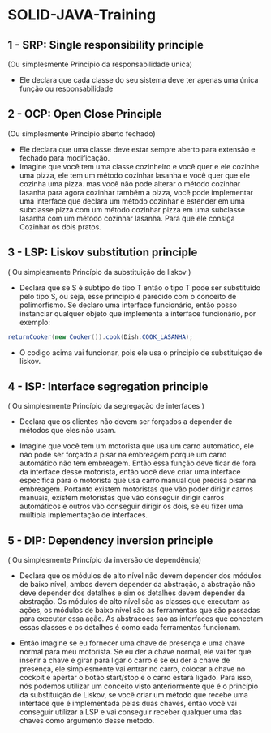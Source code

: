 # SOLID-JAVA-Training

## 1 - SRP: Single responsibility principle 
(Ou simplesmente Princípio da responsabilidade única)

 -  Ele declara que cada classe do seu sistema deve ter apenas uma única função ou  responsabilidade


## 2 - OCP:  Open Close Principle
(Ou simplesmente Princípio aberto fechado)

- Ele declara que uma classe deve estar sempre aberto para extensão e fechado para modificação.
- Imagine que você tem uma classe cozinheiro e você quer e ele cozinhe uma pizza,  ele tem um método cozinhar lasanha e você quer que ele cozinha uma pizza.  mas você não pode alterar o método cozinhar lasanha para agora cozinhar também a pizza, você pode implementar uma interface  que declara um método cozinhar e estender em uma subclasse pizza com um método cozinhar pizza em uma subclasse lasanha com um método cozinhar lasanha. Para que ele consiga Cozinhar os dois pratos. 


## 3 - LSP: Liskov substitution principle
( Ou simplesmente Princípio da substituição de liskov )

- Declara que se S é subtipo do tipo T então o tipo T pode ser substituído pelo tipo S, ou seja, esse principio é parecido com o conceito de polimorfismo. Se declaro uma interface funcionário, então posso instanciar qualquer objeto que implementa a interface funcionário, por exemplo:

~~~Java
returnCooker(new Cooker()).cook(Dish.COOK_LASANHA);
~~~

- O codigo acima vai funcionar, pois ele usa o principio de substituiçao de liskov.


## 4 - ISP: Interface segregation principle
( Ou simplesmente Princípio da segregação de interfaces ) 
 
- Declara que os clientes não devem ser forçados a depender de métodos que eles não usam.

- Imagine que você tem um motorista que usa um carro automático, ele não pode ser forçado a pisar na embreagem porque um carro automático não tem embreagem. Então essa função deve ficar de fora da interface desse motorista, então você deve criar uma interface específica para o motorista que usa carro manual que precisa pisar na embreagem. Portanto existem motoristas que vão poder dirigir carros manuais, existem motoristas que vão conseguir dirigir carros automáticos e outros vão conseguir dirigir os dois, se eu fizer uma múltipla implementação de interfaces.

## 5 - DIP: Dependency inversion principle 
( Ou simplesmente Princípio da inversão de dependência)

- Declara que os módulos de alto nível não devem depender dos módulos de baixo nível, ambos devem depender da abstração, a abstração não deve depender dos detalhes e sim os detalhes devem depender da abstração. Os módulos de alto nível são as classes que executam as ações, os módulos de baixo nível são as ferramentas que são passadas para executar essa ação. As abstracoes sao as interfaces que conectam essas classes e os detalhes é como cada ferramentas funcionam.

- Então imagine se eu fornecer uma chave de presença e uma chave normal para meu motorista. Se eu der a chave normal, ele vai ter que inserir a chave e girar para ligar o carro e se eu der a chave de presença, ele simplesmente vai entrar no carro, colocar a chave no cockpit e apertar o botão start/stop e o carro estará ligado. Para isso, nós podemos utilizar um conceito visto anteriormente que é o princípio  da substituição de Liskov, se você criar um  método que recebe uma interface que é implementada pelas duas chaves, então você vai conseguir utilizar a LSP e vai conseguir receber qualquer uma das chaves como argumento desse método.   

